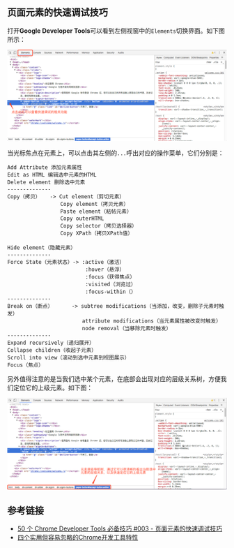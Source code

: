 ## 页面元素的快速调试技巧

打开**Google Developer Tools**可以看到左侧视窗中的`Elements`切换界面。如下图所示：

![](/assets/google-developer-tools/switch-elements-pannel.png)


当光标焦点在元素上，可以点击其左侧的`...`呼出对应的操作菜单，它们分别是：

```
Add Attribute 添加元素属性
Edit as HTML 编辑选中元素的HTML
Delete element 删除选中元素
--------------
Copy（拷贝）   -> Cut element（剪切元素）
                 Copy element（拷贝元素）
                 Paste element（粘帖元素）
                 Copy outerHTML
                 Copy selector（拷贝选择器）
                 Copy XPath（拷贝XPath值）

Hide element（隐藏元素）
--------------
Force State（元素状态）-> :active（激活）
                         :hover（悬浮）
                         :focus（获得焦点）
                         :visited（浏览过）
                         :focus-within（）
--------------
Break on（断点）      -> subtree modifications（当添加，改变，删除子元素时触发）
                        attribute modifications（当元素属性被改变时触发）
                        node removal（当移除元素时触发）
--------------
Expand recursively（递归展开）
Collapse children（收起子元素）
Scroll into view（滚动到选中元素到视图展示）
Focus（焦点）
```

另外值得注意的是当我们选中某个元素，在底部会出现对应的层级关系树，方便我们定位它的上级元素。如下图：

![](/assets/google-developer-tools/switch-elements-pannel-element-tree.png)


## 参考链接

* [50 个 Chrome Developer Tools 必备技巧 #003 - 页面元素的快速调试技巧](https://www.youtube.com/watch?v=WGe5RDXPh9A&index=3&list=PLXbU-2B80FvBhAYNx8qqx6gaNSKX9HlCm)
* [四个实用但容易忽略的Chrome开发工具特性](https://segmentfault.com/a/1190000000370378)
